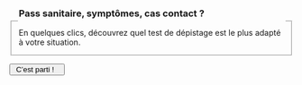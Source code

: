 <form id="{{prefixe}}-demarrage-form">
    <fieldset>
        <legend>
            <h3>Pass sanitaire, symptômes, cas contact ?</h3>
            En quelques clics, découvrez quel test de dépistage est le plus adapté à votre situation.
        </legend>
    </fieldset>
    <div class="form-controls">
        <div class="button-with-progress">
            <p></p>
            <input type="submit" class="button button-arrow" value=" C’est parti !   ">
        </div>
    </div>
</form>

<form id="{{prefixe}}-symptomes-form" hidden>
    <a href="javascript:;" data-precedent="demarrage" class="back-button">Retour</a>
    <fieldset class="required">
        <legend><h3 id="{{prefixe}}-symptomes-label">Avez-vous des symptômes qui peuvent évoquer la Covid ?</h3></legend>
        <div role="radiogroup" aria-labelledby="{{prefixe}}-symptomes-label">
            <input id="{{prefixe}}_symptomes_radio_oui" type="radio" required name="{{prefixe}}_symptomes_radio" value="oui">
            <label for="{{prefixe}}_symptomes_radio_oui">Oui</label>
            <input id="{{prefixe}}_symptomes_radio_non" type="radio" required name="{{prefixe}}_symptomes_radio" value="non">
            <label for="{{prefixe}}_symptomes_radio_non">Non</label>
        </div>
    </fieldset>
    <div class="form-controls">
        <div class="button-with-progress">
            <p id="aria-description-progress-{{prefixe}}-symptomes" class="progress">Il vous reste moins de 2 étapes</p>
            <input type="submit" class="button button-arrow" value="Continuer" aria-describedby="aria-description-progress-{{prefixe}}-symptomes">
        </div>
    </div>
</form>

<form id="{{prefixe}}-depuis-quand-form" hidden>
    <a href="javascript:;" data-precedent="symptomes" class="back-button">Retour</a>
    <fieldset class="required" id="{{prefixe}}-depuis-quand">
        <legend><h3 id="{{prefixe}}-depuis-quand-label">Depuis quand avez-vous des symptômes ?</h3></legend>
        <div role="radiogroup" aria-labelledby="{{prefixe}}-depuis-quand-label">
            <input id="{{prefixe}}_depuis_quand_radio_moins_4_jours" type="radio" required name="{{prefixe}}_depuis_quand_radio" value="moins-4-jours">
            <label for="{{prefixe}}_depuis_quand_radio_moins_4_jours">depuis 4 jours ou moins</label>
            <input id="{{prefixe}}_depuis_quand_radio_plus_4_jours" type="radio" required name="{{prefixe}}_depuis_quand_radio" value="plus-4-jours">
            <label for="{{prefixe}}_depuis_quand_radio_plus_4_jours">depuis 5 jours ou plus</label>
        </div>
    </fieldset>
    <div class="form-controls">
        <div class="button-with-progress">
            <p id="aria-description-progress-{{prefixe}}-depuis-quand" class="progress">C’est la dernière étape !</p>
            <input type="submit" class="button" value="Terminer" aria-describedby="aria-description-progress-{{prefixe}}-depuis-quand">
        </div>
    </div>
</form>

<form id="{{prefixe}}-cas-contact-form" hidden>
    <a href="javascript:;" data-precedent="symptomes" class="back-button">Retour</a>
    <fieldset class="required" id="{{prefixe}}-cas-contact">
        <legend><h3 id="{{prefixe}}-cas-contact-label">Êtes-vous cas contact ?</h3></legend>
        <div role="radiogroup" aria-labelledby="{{prefixe}}-cas-contact-label">
            <input id="{{prefixe}}_cas_contact_radio_oui" type="radio" required name="{{prefixe}}_cas_contact_radio" value="oui">
            <label for="{{prefixe}}_cas_contact_radio_oui">Oui</label>
            <input id="{{prefixe}}_cas_contact_radio_non" type="radio" required name="{{prefixe}}_cas_contact_radio" value="non">
            <label for="{{prefixe}}_cas_contact_radio_non">Non</label>
        </div>
    </fieldset>
    <div class="form-controls">
        <div class="button-with-progress">
            <p id="aria-description-progress-{{prefixe}}-cas-contact" class="progress">Plus qu’une étape</p>
            <input type="submit" class="button" value="Continuer" aria-describedby="aria-description-progress-{{prefixe}}-cas-contact">
        </div>
    </div>
</form>

<form id="{{prefixe}}-auto-test-form" hidden>
    <a href="javascript:;" data-precedent="cas-contact" class="back-button">Retour</a>
    <fieldset id="{{prefixe}}-auto-test">
        <legend><h3 id="{{prefixe}}-auto-test-label">Je veux faire un test pour…</h3></legend>
        <div role="radiogroup" aria-labelledby="{{prefixe}}-auto-test-label">
            <input id="{{prefixe}}_auto_test_radio_oui" type="radio" required name="{{prefixe}}_auto_test_radio" value="oui">
            <label for="{{prefixe}}_auto_test_radio_oui">confirmer un autotest positif</label>
            <input id="{{prefixe}}_auto_test_radio_non" type="radio" required name="{{prefixe}}_auto_test_radio" value="non">
            <label for="{{prefixe}}_auto_test_radio_non">obtenir un « pass sanitaire », rendre visite à une personne vulnérable, etc.</label>
        </div>
    </fieldset>
    <div class="form-controls">
        <div class="button-with-progress">
            <p id="aria-description-progress-{{prefixe}}-auto-test" class="progress">C’est la dernière étape !</p>
            <input type="submit" class="button" value="Terminer" aria-describedby="aria-description-progress-{{prefixe}}-auto-test">
        </div>
    </div>
</form>

<div id="{{prefixe}}-symptomes-moins-4-jours-reponse" class="statut statut-bleu" hidden>

Vous avez des symptômes qui peuvent évoquer la Covid depuis moins de 4 jours, nous vous recommandons de faire un test **antigénique** ou **PCR nasopharyngé**. Consultez notre page thématique [« J'ai des symptômes de la Covid, que faire ? »](/j-ai-des-symptomes-covid.html).

</div>

<div id="{{prefixe}}-symptomes-plus-4-jours-reponse" class="statut statut-bleu" hidden>

Vous avez des symptômes qui peuvent évoquer la Covid depuis plus de 4 jours, nous vous recommandons de faire un **test PCR nasopharyngé**. Consultez notre page thématique [« J'ai des symptômes de la Covid, que faire ? »](/j-ai-des-symptomes-covid.html).

</div>

<div id="{{prefixe}}-pas-symptomes-cas-contact-oui-reponse" class="statut statut-bleu" hidden>

Vous n’avez pas de symptômes qui peuvent évoquer la Covid mais vous êtes cas contact, nous vous recommandons de faire un **test antigénique** si vous venez de l’apprendre.

Pour un test de contrôle (7 jours après votre contact à risque ), les tests **antigénique** ou **PCR nasopharyngé** sont indiqués.  Consultez notre page thématique [« Je suis cas contact Covid, que faire ? »](/cas-contact-a-risque.html).

</div>

<div id="{{prefixe}}-pas-symptomes-pas-cas-contact-auto-test-oui-reponse" class="statut statut-bleu" hidden>

Vous n’avez pas de symptômes qui peuvent évoquer la Covid, vous n’êtes pas cas contact mais votre autotest est positif. Vous devez confirmer ce résultat avec un test **PCR nasopharyngé** et rester en isolement le temps d’obtenir cette confirmation.

</div>

<div id="{{prefixe}}-pas-symptomes-pas-cas-contact-auto-test-non-reponse" class="statut statut-bleu" hidden>

Vous n’avez pas de symptômes qui peuvent évoquer la Covid et vous n’êtes pas cas contact :

* Si vous souhaitez obtenir un « [pass sanitaire](/pass-sanitaire-qr-code-voyages.html) », un test négatif **PCR nasopharyngé**, **antigénique** ou un **autotest supervisé** par un professionnel de santé, réalisé il y a moins de **72 h ou 48 h** (selon les cas) est nécessaire.
* Si vous rendez visite à des personnes vulnérables, un test **antigénique** ou **PCR nasopharyngé** est indiqué.
* Si vous travaillez régulièrement avec des personnes fragiles, il est recommandé de vous tester régulièrement avec les **autotests** vendus en pharmacie (les professionnels exerçant à domicile auprès de personnes vulnérables peuvent obtenir la prise en charge de 10 autotests par mois en présentant leur carte professionnelle au pharmacien).

</div>

<p id="{{prefixe}}-refaire" hidden>
<a href="javascript:;" role="button" class="button button-outline button-half-width">Recommencer le questionnaire</a>
</p>
